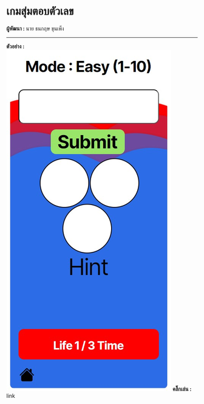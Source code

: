 <h1>  เกมสุ่มตอบตัวเลข </h1>
<b> ผู้พัฒนา : </b> นาย ธนกฤษ ขุนเพ็ง <hr>
<b > ตัวอย่าง : </b> <br>
<img src='./document/Example.jpg' alt="รูปไม่โหลด">
<b > คลิ๊กเล่น : </b> link <br>
